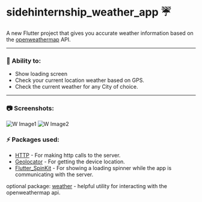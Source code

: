 # sidehinternship_weather_app :umbrella:

A new Flutter project that gives you accurate weather information based on the [openweathermap](https://openweathermap.org/current) API.


---


### :muscle: Ability to:
- Show loading screen
- Check your current location weather based on GPS.
- Check the current weather for any City of choice.

---

### :camera: Screenshots:
![W Image1](https://user-images.githubusercontent.com/76845356/124383047-5c958100-dcc2-11eb-83c9-d1868cf23000.jpeg)
![W Image2](https://user-images.githubusercontent.com/76845356/124383059-67501600-dcc2-11eb-9532-d05d3a2ad934.jpeg)


### :zap: Packages used:
- [HTTP](https://pub.dev/packages/http) - For making http calls to the server.
- [Geolocator](https://pub.dev/packages/geolocator) - For getting the device location.
- [Flutter_SpinKit](https://pub.dev/packages/flutter_spinkit) - For showing a loading spinner while the app is communicating with the server.

optional package: [weather](https://pub.dev/packages/weather) - helpful utility for interacting with the openweathermap api.

